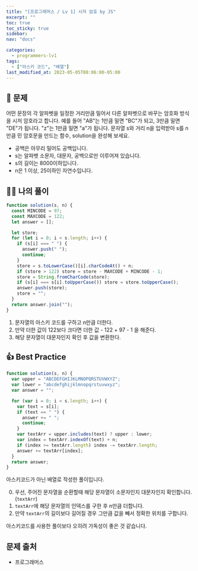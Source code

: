 ```yaml
---
title: "[프로그래머스 / Lv 1] 시저 암호 by JS"
excerpt: ""
toc: true
toc_sticky: true
sidebar:
nav: "docs"

categories:
  - programmers-lv1
tags:
  - ["아스키 코드", "배열"]
last_modified_at: 2023-05-05T08:06:00-05:00
---
```


## 📄 문제

어떤 문장의 각 알파벳을 일정한 거리만큼 밀어서 다른 알파벳으로 바꾸는 암호화 방식을 시저 암호라고 합니다. 예를 들어 "AB"는 1만큼 밀면 "BC"가 되고, 3만큼 밀면 "DE"가 됩니다. "z"는 1만큼 밀면 "a"가 됩니다. 문자열 s와 거리 n을 입력받아 s를 n만큼 민 암호문을 만드는 함수, solution을 완성해 보세요.

- 공백은 아무리 밀어도 공백입니다.
- s는 알파벳 소문자, 대문자, 공백으로만 이루어져 있습니다.
- s의 길이는 8000이하입니다.
- n은 1 이상, 25이하인 자연수입니다.

## 🙋‍♀️ 나의 풀이

```js
function solution(s, n) {
  const MINCODE = 97;
  const MAXCODE = 122;
  let answer = [];

  let store;
  for (let i = 0; i < s.length; i++) {
    if (s[i] === " ") {
      answer.push(" ");
      continue;
    }
    store = s.toLowerCase()[i].charCodeAt() + n;
    if (store > 122) store = store - MAXCODE + MINCODE - 1;
    store = String.fromCharCode(store);
    if (s[i] === s[i].toUpperCase()) store = store.toUpperCase();
    answer.push(store);
    store = "";
  }
  return answer.join("");
}
```

1. 문자열의 아스키 코드를 구하고 n만큼 더한다.
2. 만약 더한 값이 122보다 크다면 더한 값 - 122 + 97 - 1 을 해준다.
3. 해당 문자열이 대문자인지 확인 후 값을 변환한다.

## 👍 Best Practice

```js
function solution(s, n) {
  var upper = "ABCDEFGHIJKLMNOPQRSTUVWXYZ";
  var lower = "abcdefghijklmnopqrstuvwxyz";
  var answer = "";

  for (var i = 0; i < s.length; i++) {
    var text = s[i];
    if (text == " ") {
      answer += " ";
      continue;
    }
    var textArr = upper.includes(text) ? upper : lower;
    var index = textArr.indexOf(text) + n;
    if (index >= textArr.length) index -= textArr.length;
    answer += textArr[index];
  }
  return answer;
}
```

아스키코드가 아닌 배열로 작성한 풀이입니다.

0. 우선, 주어진 문자열을 순환할때 해당 문자열이 소문자인지 대문자인지 확인합니다. (`textArr`)
1. `textArr`에 해당 문자열의 인덱스를 구한 후 n만큼 더합니다.
2. 만약 `textArr`의 길이보다 길어질 경우 그만큼 값을 빼서 정확한 위치를 구합니다.

아스키코드를 사용한 풀이보다 오히려 가독성이 좋은 것 같습니다.

## 문제 출처

- 프로그래머스
